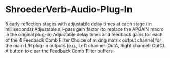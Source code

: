 # ShroederVerb-Audio-Plug-In
5 early reflection stages with adjustable delay times at each stage (in milliseconds)
Adjustable all-pass gain factor (to replace the APGAIN macro in the original plug-in)
Adjustable delay times and feedback gains for each of the 4 Feedback Comb Filter
Choice of mixing matrix output channel for the main L/R plug-in outputs (e.g., Left channel: OutA, Right channel: OutC).
A button to clear the Feedback Comb Filter buffers
